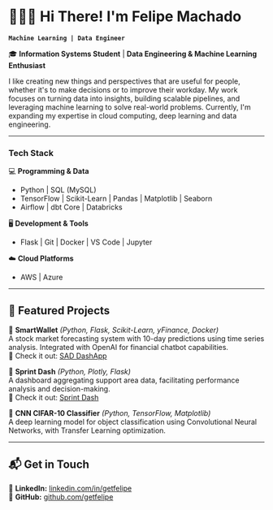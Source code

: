 # 🧑🏼‍💻 Hi There! I'm Felipe Machado

**`Machine Learning | Data Engineer`**

🎓 **Information Systems Student** | **Data Engineering & Machine Learning Enthusiast**

I like creating new things and perspectives that are useful for people, whether it's to make decisions or to improve their workday.
My work focuses on turning data into insights, building scalable pipelines, and leveraging machine learning to solve real-world problems. Currently, I'm expanding my expertise in cloud computing, deep learning and data engineering.

---

### Tech Stack

💻 **Programming & Data**

- Python | SQL (MySQL)
- TensorFlow | Scikit-Learn | Pandas | Matplotlib | Seaborn
- Airflow | dbt Core | Databricks

🖥️ **Development & Tools**

- Flask | Git | Docker | VS Code | Jupyter

☁️ **Cloud Platforms**

- AWS | Azure

---

## 📌 Featured Projects

🔹 **SmartWallet** _(Python, Flask, Scikit-Learn, yFinance, Docker)_  
 A stock market forecasting system with 10-day predictions using time series analysis. Integrated with OpenAI for financial chatbot capabilities.  
🔗 Check it out: [SAD DashApp](https://felipe-machado-sistema-sad.onrender.com/)

🔹 **Sprint Dash** _(Python, Plotly, Flask)_  
 A dashboard aggregating support area data, facilitating performance analysis and decision-making.  
🔗 Check it out: [Sprint Dash](https://felipe-machado-dash-sprint.onrender.com/)

🔹 **CNN CIFAR-10 Classifier** _(Python, TensorFlow, Matplotlib)_  
 A deep learning model for object classification using Convolutional Neural Networks, with Transfer Learning optimization.

---

## 📬 Get in Touch

📧 **LinkedIn:** [linkedin.com/in/getfelipe](https://www.linkedin.com/in/getfelipe/)  
🐙 **GitHub:** [github.com/getfelipe](https://github.com/getfelipe)
